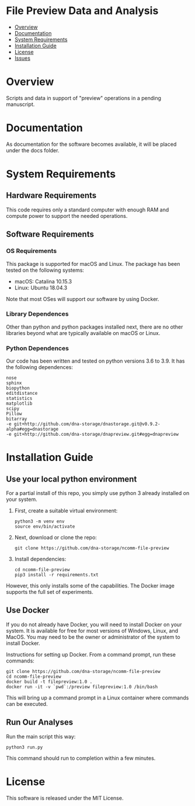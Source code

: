# File Preview Data and Analysis


- [Overview](#overview)
- [Documentation](#documentation)
- [System Requirements](#system-requirements)
- [Installation Guide](#installation-guide)
- [License](#license)
- [Issues](https://github.com/dna-storage/ncomm-file-preview/issues)

# Overview

Scripts and data in support of "preview" operations in a pending manuscript.

# Documentation

As documentation for the software becomes available, it will be placed under the docs folder.

# System Requirements

## Hardware Requirements
This code requires only a standard computer with enough RAM and compute power to support the needed operations.

## Software Requirements
### OS Requirements
This package is supported for macOS and Linux. The package has been tested on the following systems:

+ macOS: Catalina 10.15.3
+ Linux: Ubuntu 18.04.3

Note that most OSes will support our software by using Docker.

### Library Dependences

Other than python and python packages installed next, there are no other libraries beyond what are typically available on macOS or Linux. 

### Python Dependences

Our code has been written and tested on python versions 3.6 to 3.9. It has the following dependences:

```
nose
sphinx
biopython
editdistance
statistics
matplotlib
scipy
Pillow
bitarray
-e git+http://github.com/dna-storage/dnastorage.git@v0.9.2-alpha#egg=dnastorage
-e git+http://github.com/dna-storage/dnapreview.git#egg=dnapreview
```

# Installation Guide

## Use your local python environment 

For a partial install of this repo, you simply use python 3 already installed on your system.

1. First, create a suitable virtual environment:

    ```
    python3 -m venv env
    source env/bin/activate
    ```

2. Next, download or clone the repo:

    ```
    git clone https://github.com/dna-storage/ncomm-file-preview
    ```

3. Install dependencies:

    ```
    cd ncomm-file-preview
    pip3 install -r requirements.txt
    ```

However, this only installs some of the capabilities. The Docker image supports the full set of experiments.

## Use Docker

If you do not already have Docker, you will need to install Docker on your system. It is available for free for most versions of Windows, Linux, and MacOS. You may need to be the owner or administrator of the system to install Docker.

Instructions for setting up Docker.  From a command prompt, run these commands:

    git clone https://github.com/dna-storage/ncomm-file-preview
    cd ncomm-file-preview
    docker build -t filepreview:1.0 .
    docker run -it -v `pwd`:/preview filepreview:1.0 /bin/bash

This will bring up a command prompt in a Linux container where commands can be executed. 

## Run Our Analyses

Run the main script this way:

    python3 run.py 
    
This command should run to completion within a few minutes.

# License

This software is released under the MIT License.

